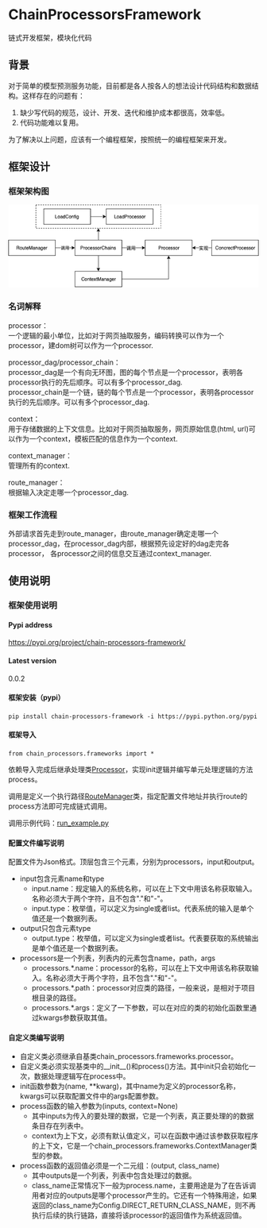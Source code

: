 # ChainProcessorsFramework

链式开发框架，模块化代码

## 背景

对于简单的模型预测服务功能，目前都是各人按各人的想法设计代码结构和数据结构。这样存在的问题有：  

1. 缺少写代码的规范，设计、开发、迭代和维护成本都很高，效率低。
2. 代码功能难以复用。

为了解决以上问题，应该有一个编程框架，按照统一的编程框架来开发。


## 框架设计

### 框架架构图

![架构图](链式执行框架.png)


### 名词解释

processor：  
一个逻辑的最小单位，比如对于网页抽取服务，编码转换可以作为一个processor，建dom树可以作为一个processor.

processor\_dag/processor\_chain：  
processor\_dag是一个有向无环图，图的每个节点是一个processor，表明各processor执行的先后顺序。可以有多个processor\_dag.  
processor\_chain是一个链，链的每个节点是一个processor，表明各processor执行的先后顺序。可以有多个processor\_dag.

context：  
用于存储数据的上下文信息。比如对于网页抽取服务，网页原始信息(html, url)可以作为一个context，模板匹配的信息作为一个context.

context\_manager：  
管理所有的context.

route\_manager：  
根据输入决定走哪一个processor_dag.

### 框架工作流程

外部请求首先走到route\_manager，由route\_manager确定走哪一个processor\_dag，在processor\_dag内部，根据预先设定好的dag走完各processor， 各processor之间的信息交互通过context\_manager.


## 使用说明

### 框架使用说明


#### Pypi address

https://pypi.org/project/chain-processors-framework/

#### Latest version

0.0.2

#### 框架安装（pypi）

`pip install chain-processors-framework -i https://pypi.python.org/pypi`

#### 框架导入

`from chain_processors.frameworks import * `

依赖导入完成后继承处理类[Processor](chain_processors/frameworks/processor.py)，实现init逻辑并编写单元处理逻辑的方法process。

调用是定义一个执行路径[RouteManager](chain_processors/frameworks/route_manager.py)类，指定配置文件地址并执行route的process方法即可完成链式调用。

调用示例代码：[run_example.py](chain_processors/run_example.py)

#### 配置文件编写说明

配置文件为Json格式。顶层包含三个元素，分别为processors，input和output。

- input包含元素name和type
    - input.name：规定输入的系统名称，可以在上下文中用该名称获取输入。名称必须大于两个字符，且不包含"."和"-"。
    - input.type：枚举值，可以定义为single或者list。代表系统的输入是单个值还是一个数据列表。
- output只包含元素type
    - output.type：枚举值，可以定义为single或者list。代表要获取的系统输出是单个值还是一个数据列表。
- processors是一个列表，列表内的元素包含name，path，args
    - processors.*.name：processor的名称，可以在上下文中用该名称获取输入。名称必须大于两个字符，且不包含"."和"-"。
    - processors.*.path：processor对应类的路径，一般来说，是相对于项目根目录的路径。
    - processors.*.args：定义了一下参数，可以在对应的类的初始化函数里通过kwargs参数获取其值。

#### 自定义类编写说明

- 自定义类必须继承自基类chain_processors.frameworks.processor。 
- 自定义类必须实现基类中的\_\_init\_\_()和process()方法。其中init只会初始化一次，数据处理逻辑写在process中。
- init函数参数为(name, **kwarg)，其中name为定义的processor名称，kwargs可以获取配置文件中的args配置参数。
- process函数的输入参数为(inputs, context=None)
    - 其中inputs为传入的要处理的数据，它是一个列表，真正要处理的的数据条目存在列表中。
    - context为上下文，必须有默认值定义，可以在函数中通过该参数获取程序的上下文，它是一个chain_processors.frameworks.ContextManager类型的参数。
- process函数的返回值必须是一个二元组：(output, class_name)
    - 其中outputs是一个列表，列表中包含处理过的数据。
    - class_name正常情况下一般为process.name，主要用途是为了在告诉调用者对应的outputs是哪个processor产生的。它还有一个特殊用途，如果返回的class_name为Config.DIRECT_RETURN_CLASS_NAME，则不再执行后续的执行链路，直接将该processor的返回值作为系统返回值。
